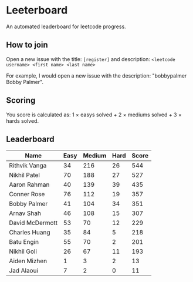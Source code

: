 # Leeterboard

An automated leaderboard for leetcode progress.

## How to join

Open a new issue with the title: `[register]` and description:
`<leetcode username> <first name> <last name>`

For example, I would open a new issue with the description: "bobbypalmer Bobby Palmer".

## Scoring

You score is calculated as:
1 $\times$ easys solved + 2 $\times$ mediums solved + 3 $\times$ hards solved.

## Leaderboard
| Name | Easy | Medium | Hard | Score |
| --- | --- | --- | --- | --- |
| Rithvik Vanga | 34 | 216 | 26 | 544 |
| Nikhil Patel | 70 | 188 | 27 | 527 |
| Aaron Rahman | 40 | 139 | 39 | 435 |
| Conner Rose | 76 | 112 | 19 | 357 |
| Bobby Palmer | 41 | 104 | 34 | 351 |
| Arnav Shah | 46 | 108 | 15 | 307 |
| David McDermott | 53 | 70 | 12 | 229 |
| Charles Huang | 35 | 84 | 5 | 218 |
| Batu Engin | 55 | 70 | 2 | 201 |
| Nikhil Goli | 26 | 67 | 11 | 193 |
| Aiden Mizhen | 1 | 3 | 2 | 13 |
| Jad Alaoui | 7 | 2 | 0 | 11 |
